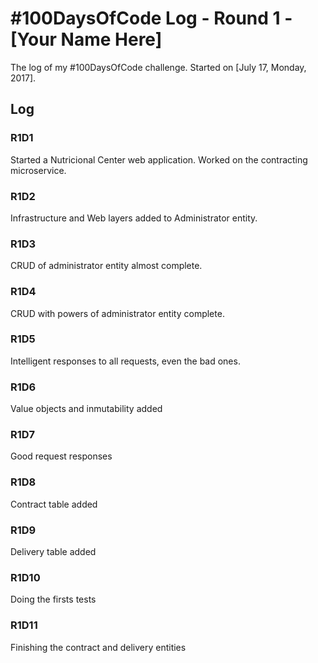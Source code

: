 # #100DaysOfCode Log - Round 1 - [Your Name Here]

The log of my #100DaysOfCode challenge. Started on [July 17, Monday, 2017].

## Log

### R1D1 
Started a Nutricional Center web application. Worked on the contracting microservice.

### R1D2
Infrastructure and Web layers added to Administrator entity.

### R1D3
CRUD of administrator entity almost complete.

### R1D4
CRUD with powers of administrator entity complete.

### R1D5
Intelligent responses to all requests, even the bad ones.

### R1D6
Value objects and inmutability added

### R1D7
Good request responses

### R1D8
Contract table added

### R1D9
Delivery table added

### R1D10
Doing the firsts tests

### R1D11
Finishing the contract and delivery entities
